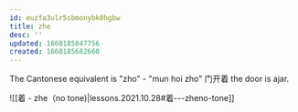 ```yaml
---
id: euzfa3ulr5sbmonybk0hgbw
title: zhe
desc: ''
updated: 1660185847756
created: 1660185682660
---
```


The Cantonese equivalent is "zho" - "mun hoi zho" 门开着 the door is ajar.

![[着 - zhe（no tone)|lessons.2021.10.28#着---zheno-tone]]

